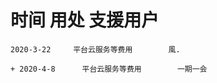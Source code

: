 #  时间              用处             支援用户
~~~~ 
2020-3-22     平台云服务等费用        風.
~~~~
~~~~
+ 2020-4-8      平台云服务等费用        一期一会
~~~~

